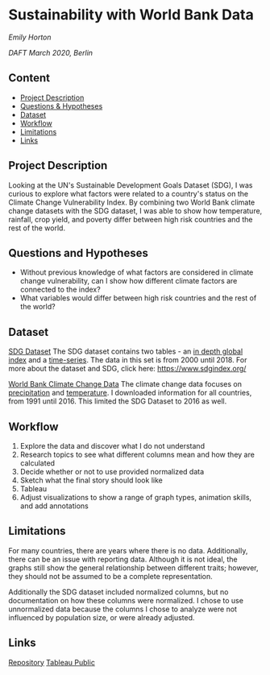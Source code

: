 # Sustainability with World Bank Data
*Emily Horton*

*DAFT March 2020, Berlin*

## Content
- [Project Description](#project-description)
- [Questions & Hypotheses](#questions-and-hypotheses)
- [Dataset](#dataset)
- [Workflow](#workflow)
- [Limitations](#limitations)
- [Links](#links)

## Project Description
Looking at the UN's Sustainable Development Goals Dataset (SDG), I was curious to explore what factors were related to a country's status on the Climate Change Vulnerability Index. By combining two World Bank climate change datasets with the SDG dataset, I was able to show how temperature, rainfall, crop yield, and poverty differ between high risk countries and the rest of the world.

## Questions and Hypotheses
* Without previous knowledge of what factors are considered in climate change vulnerability, can I show how different climate factors are connected to the index? 
* What variables would differ between high risk countries and the rest of the world?

## Dataset
[SDG Dataset](https://www.kaggle.com/alahbs/global-sustainable-development-goals-data/data)
The SDG dataset contains two tables - an [in depth global index](https://github.com/ejh56/ironhack_week4_project/blob/master/datasets/Global_Index_Data.xlsx) and a [time-series](https://github.com/ejh56/ironhack_week4_project/blob/master/datasets/Time_Series_Database-1.xlsx). The data in this set is from 2000 until 2018. For more about the dataset and SDG, click here: https://www.sdgindex.org/

[World Bank Climate Change Data](https://climateknowledgeportal.worldbank.org/download-data)
The climate change data focuses on [precipitation](https://github.com/ejh56/ironhack_week4_project/blob/master/datasets/rainfall_per_country.csv) and [temperature](https://github.com/ejh56/ironhack_week4_project/blob/master/datasets/temperatures_per_country.csv). I downloaded information for all countries, from 1991 until 2016. This limited the SDG Dataset to 2016 as well. 

## Workflow
1. Explore the data and discover what I do not understand
2. Research topics to see what different columns mean and how they are calculated
3. Decide whether or not to use provided normalized data
4. Sketch what the final story should look like
5. Tableau
6. Adjust visualizations to show a range of graph types, animation skills, and add annotations

## Limitations
For many countries, there are years where there is no data. Additionally, there can be an issue with reporting data. Although it is not ideal, the graphs still show the general relationship between different traits; however, they should not be assumed to be a complete representation.  

Additionally the SDG dataset included normalized columns, but no documentation on how these columns were normalized. I chose to use unnormalized data because the columns I chose to analyze were not influenced by population size, or were already adjusted. 

## Links
[Repository](https://github.com/ejh56/ironhack_week4_project) 
[Tableau Public](https://public.tableau.com/profile/emily.horton3683#!/vizhome/Climate_Change_Vulnerability/Story1)
